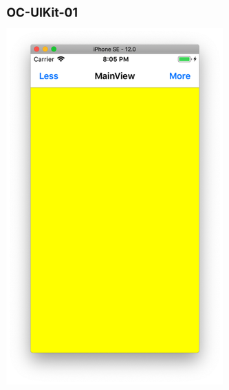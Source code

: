 # OC-UIKit-01

![](https://raw.githubusercontent.com/Xc2333/OC-UIKit/master/OC-UIkit-02-NavigationController/Navigation.png)
